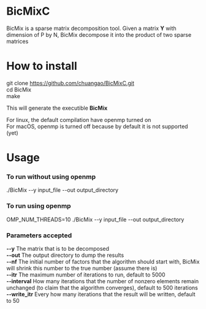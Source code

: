 # BicMixC

BicMix is a sparse matrix decomposition tool. Given a matrix **Y** with dimension of P by N, BicMix decompose it into the product of two sparse matrices

# How to install

git clone https://github.com/chuangao/BicMixC.git <br/>
cd BicMix <br/>
make <br/>

This will generate the executible **BicMix** <br/>

For linux, the default compilation have openmp turned on <br/>
For macOS, openmp is turned off because by default it is not supported (yet) <br/>

# Usage
### To run without using openmp
./BicMix --y input_file --out output_directory <br/>
### To run using openmp <br/>
OMP_NUM_THREADS=10 ./BicMix --y input_file --out output_directory <br/>

### Parameters accepted
**--y** The matrix that is to be decomposed <br/>
**--out** The output directory to dump the results <br/>
**--nf** The initial number of factors that the algorithm should start with, BicMix will shrink this number to the true number (assume there is) <br/>
**--itr** The maximum number of iterations to run, default to 5000 <br/>
**--interval** How many iterations that the number of nonzero elements remain unchanged (to claim that the algorithm converges), default to 500 iterations <br/>
**--write_itr** Every how many iterations that the result will be written, default to 50






